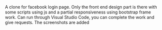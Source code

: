 A clone for facebook login page. Only the front end design part is there with some scripts using js and a partial responsiveness using bootstrap frame work.
Can run through Visual Studio Code, you can complete the work and give requests. 
The screenshots are added

